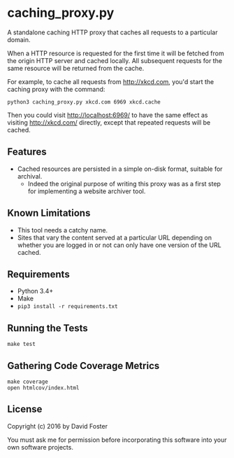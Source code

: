 # caching_proxy.py

A standalone caching HTTP proxy that caches all requests to a particular domain.

When a HTTP resource is requested for the first time it will be fetched from the origin HTTP server and cached locally. All subsequent requests for the same resource will be returned from the cache.

For example, to cache all requests from <http://xkcd.com>, you'd start the caching proxy with the command:

```
python3 caching_proxy.py xkcd.com 6969 xkcd.cache
```

Then you could visit <http://localhost:6969/> to have the same effect as visiting <http://xkcd.com/> directly, except that repeated requests will be cached.

## Features

* Cached resources are persisted in a simple on-disk format, suitable for archival.
    * Indeed the original purpose of writing this proxy was as a first step
      for implementing a website archiver tool.

## Known Limitations

* This tool needs a catchy name.
* Sites that vary the content served at a particular URL depending on whether you are logged in or not can only have one version of the URL cached.

## Requirements

* Python 3.4+
* Make
* `pip3 install -r requirements.txt`

## Running the Tests

```
make test
```

## Gathering Code Coverage Metrics

```
make coverage
open htmlcov/index.html
```

## License

Copyright (c) 2016 by David Foster

You must ask me for permission before incorporating this software into your own software projects.